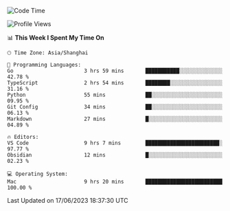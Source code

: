 <!--START_SECTION:waka-->
![Code Time](http://img.shields.io/badge/Code%20Time-116%20hrs%2034%20mins-blue)

![Profile Views](http://img.shields.io/badge/Profile%20Views-10-blue)

📊 **This Week I Spent My Time On** 

```text
🕑︎ Time Zone: Asia/Shanghai

💬 Programming Languages: 
Go                       3 hrs 59 mins       ███████████░░░░░░░░░░░░░░   42.78 % 
TypeScript               2 hrs 54 mins       ████████░░░░░░░░░░░░░░░░░   31.16 % 
Python                   55 mins             ██░░░░░░░░░░░░░░░░░░░░░░░   09.95 % 
Git Config               34 mins             ██░░░░░░░░░░░░░░░░░░░░░░░   06.13 % 
Markdown                 27 mins             █░░░░░░░░░░░░░░░░░░░░░░░░   04.89 % 

🔥 Editors: 
VS Code                  9 hrs 7 mins        ████████████████████████░   97.77 % 
Obsidian                 12 mins             █░░░░░░░░░░░░░░░░░░░░░░░░   02.23 % 

💻 Operating System: 
Mac                      9 hrs 20 mins       █████████████████████████   100.00 % 
```


 Last Updated on 17/06/2023 18:37:30 UTC
<!--END_SECTION:waka-->